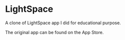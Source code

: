 # LightSpace
A clone of LightSpace app I did for educational purpose.

The original app can be found on the App Store.